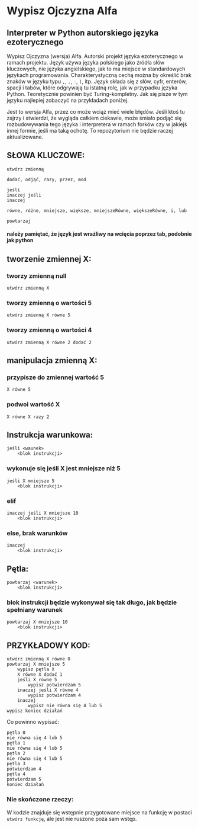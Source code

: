 # Wypisz Ojczyzna Alfa
## Interpreter w Python autorskiego języka ezoterycznego
Wypisz Ojczyzna (wersja) Alfa. Autorski projekt języka ezoterycznego w ramach projektu. Język używa języka polskiego jako źródła słów kluczowych, nie języka angielskiego, jak to ma miejsce w standardowych językach programowania. Charakterystyczną cechą można by określić brak znaków w języku typu `,`, `.`, `-`, `(`, itp. Język składa się z słów, cyfr, enterów, spacji i tabów, które odgrywają tu istatną rolę, jak w przypadku języka Python. Teoretycznie powinien być Turing-kompletny. Jak się pisze w tym języku najlepiej zobaczyć na przykładach poniżej.

Jest to wersja Alfa, przez co może wciąż mieć wiele błędów. Jeśli ktoś tu zajrzy i stwierdzi, że wygląda całkiem ciekawie, może śmiało podjąć się rozbudowywania tego języka i interpretera w ramach forków czy w jakiejś innej formie, jeśli ma taką ochotę. To repozytorium nie będzie raczej aktualizowane.

## SŁOWA KLUCZOWE:

```
utwórz zmienną

dodać, odjąć, razy, przez, mod

jeśli
inaczej jeśli
inaczej

równe, różne, mniejsze, większe, mniejszeRówne, większeRówne, i, lub

powtarzaj
```


#### należy pamiętać, że język jest wrażliwy na wcięcia poprzez tab, podobnie jak python

## tworzenie zmiennej X:

### tworzy zmienną null
```
utwórz zmienną X 
```
### tworzy zmienną o wartości 5
```
utwórz zmienną X równe 5 
```
### tworzy zmienną o wartości 4
```
utwórz zmienną X równe 2 dodać 2 
```

## manipulacja zmienną X:
### przypisze do zmiennej wartość 5
```
X równe 5 
```
### podwoi wartość X
```
X równe X razy 2 
```

## Instrukcja warunkowa:
```
jeśli <waunek>
	<blok instrukcji>
```
### wykonuje się jeśli X jest mniejsze niż 5
```
jeśli X mniejsze 5 
	<blok instrukcji>
```
### elif
```
inaczej jeśli X mniejsze 10
	<blok instrukcji>
```
### else, brak warunków
```
inaczej 
	<blok instrukcji>
```

## Pętla:
```
powtarzaj <warunek>
	<blok instrukcji>
```
### blok instrukcji będzie wykonywał się tak długo, jak będzie spełniany warunek
```
powtarzaj X mniejsze 10 
	<blok instrukcji>
```


## PRZYKŁADOWY KOD:
```
utwórz zmienną X równe 0
powtarzaj X mniejsze 5
	wypisz pętla X
	X równe X dodać 1
	jeśli X równe 5
		wypisz potwierdzam 5
	inaczej jeśli X równe 4
		wypisz potwierdzam 4
	inaczej
		wypisz nie równa się 4 lub 5
wypisz koniec działań
```
Co powinno wypisać:
```
pętla 0
nie równa się 4 lub 5
pętla 1
nie równa się 4 lub 5
pętla 2
nie równa się 4 lub 5
pętla 3
potwierdzam 4
pętla 4
potwierdzam 5
koniec działań
```

### Nie skończone rzeczy:
W kodzie znajduje się wstępnie przygotowane miejsce na funkcję w postaci `utwórz funkcję`, ale jest nie ruszone poza sam wstęp.
